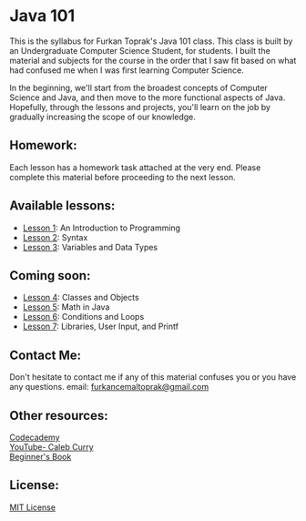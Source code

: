 # Java 101

This is the syllabus for Furkan Toprak's Java 101 class. This class is built by an Undergraduate Computer Science Student, for students. I built the material and subjects for the course in the order that I saw fit based on what had confused me when I was first learning Computer Science.

In the beginning, we'll start from the broadest concepts of Computer Science and Java, and then move to the more functional aspects of Java. Hopefully, through the lessons and projects, you'll learn on the job by gradually increasing the scope of our knowledge.

## Homework: 
Each lesson has a homework task attached at the very end. Please complete this material before proceeding to the next lesson.

## Available lessons:
* [Lesson 1](lesson1.md): An Introduction to Programming
* [Lesson 2](lesson2.md): Syntax
* [Lesson 3](lesson3.md): Variables and Data Types

## Coming soon:
* [Lesson 4](lesson4.md): Classes and Objects
* [Lesson 5](lesson5.md): Math in Java
* [Lesson 6](lesson6.md): Conditions and Loops
* [Lesson 7](lesson7.md): Libraries, User Input, and Printf

## Contact Me:
Don't hesitate to contact me if any of this material confuses you or you have any questions.
email: [furkancemaltoprak@gmail.com](mailto:furkancemaltoprak@gmail.com)

## Other resources:
[Codecademy](https://www.codecademy.com)<br>
[YouTube- Caleb Curry](https://www.youtube.com/playlist?list=PL_c9BZzLwBRKIMP_xNTJxi9lIgQhE51rF)<br>
[Beginner's Book](https://beginnersbook.com/)

## License:
[MIT License](LICENSE.txt)
